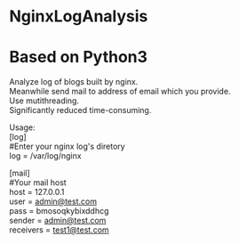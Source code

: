 # NginxLogAnalysis
# Based on Python3
Analyze  log of blogs built by nginx.  
Meanwhile send mail to address of email which you provide.  
Use mutithreading.  
Significantly reduced time-consuming.  

Usage:  
[log]  
#Enter your nginx log's diretory  
log = /var/log/nginx  

[mail]  
#Your mail host  
host = 127.0.0.1  
user = admin@test.com  
pass = bmosoqkybixddhcg  
sender = admin@test.com  
receivers = test1@test.com  
